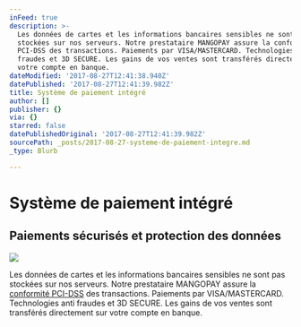 ```yaml
---
inFeed: true
description: >-
  Les données de cartes et les informations bancaires sensibles ne sont pas
  stockées sur nos serveurs. Notre prestataire MANGOPAY assure la conformité
  PCI-DSS des transactions. Paiements par VISA/MASTERCARD. Technologies anti
  fraudes et 3D SECURE. Les gains de vos ventes sont transférés directement sur
  votre compte en banque.
dateModified: '2017-08-27T12:41:38.940Z'
datePublished: '2017-08-27T12:41:39.982Z'
title: Système de paiement intégré
author: []
publisher: {}
via: {}
starred: false
datePublishedOriginal: '2017-08-27T12:41:39.982Z'
sourcePath: _posts/2017-08-27-systeme-de-paiement-integre.md
_type: Blurb

---
```

# Système de paiement intégré

## Paiements sécurisés et protection des données
![](https://the-grid-user-content.s3-us-west-2.amazonaws.com/417b8de7-3e0c-42ee-85ae-87925890583e.png)

Les données de cartes et les informations bancaires sensibles ne sont pas stockées sur nos serveurs. Notre prestataire MANGOPAY assure la [conformité PCI-DSS][0] des transactions. Paiements par VISA/MASTERCARD. Technologies anti fraudes et 3D SECURE. Les gains de vos ventes sont transférés directement sur votre compte en banque.

[0]: https://www.mangopay.com/wp-content/uploads/MANGOPAY-SA_MERCHANT_PCIDSS_Certificate-of-Compliance_may2016.pdf